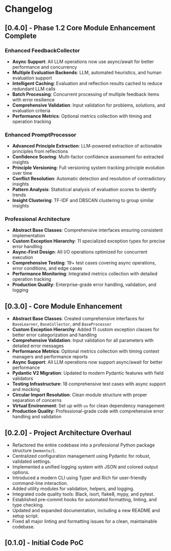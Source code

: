 # Changelog

## [0.4.0] - Phase 1.2 Core Module Enhancement Complete

### Enhanced FeedbackCollector
- **Async Support**: All LLM operations now use async/await for better performance and concurrency
- **Multiple Evaluation Backends**: LLM, automated heuristics, and human evaluation support
- **Intelligent Caching**: Evaluation and reflection results cached to reduce redundant LLM calls
- **Batch Processing**: Concurrent processing of multiple feedback items with error resilience
- **Comprehensive Validation**: Input validation for problems, solutions, and evaluation criteria
- **Performance Metrics**: Optional metrics collection with timing and operation tracking

### Enhanced PromptProcessor  
- **Advanced Principle Extraction**: LLM-powered extraction of actionable principles from reflections
- **Confidence Scoring**: Multi-factor confidence assessment for extracted insights
- **Principle Versioning**: Full versioning system tracking principle evolution over time
- **Conflict Resolution**: Automatic detection and resolution of contradictory insights
- **Pattern Analysis**: Statistical analysis of evaluation scores to identify trends
- **Insight Clustering**: TF-IDF and DBSCAN clustering to group similar insights

### Professional Architecture
- **Abstract Base Classes**: Comprehensive interfaces ensuring consistent implementation
- **Custom Exception Hierarchy**: 11 specialized exception types for precise error handling
- **Async-First Design**: All I/O operations optimized for concurrent execution
- **Comprehensive Testing**: 19+ test cases covering async operations, error conditions, and edge cases
- **Performance Monitoring**: Integrated metrics collection with detailed operation tracking
- **Production Quality**: Enterprise-grade error handling, validation, and logging

## [0.3.0] - Core Module Enhancement

- **Abstract Base Classes**: Created comprehensive interfaces for `BaseLearner`, `BaseCollector`, and `BaseProcessor`
- **Custom Exception Hierarchy**: Added 11 custom exception classes for better error categorization and handling
- **Comprehensive Validation**: Input validation for all parameters with detailed error messages
- **Performance Metrics**: Optional metrics collection with timing context managers and performance reports
- **Async Support**: All LLM operations now support async/await for better performance
- **Pydantic V2 Migration**: Updated to modern Pydantic features with field validators
- **Testing Infrastructure**: 18 comprehensive test cases with async support and mocking
- **Circular Import Resolution**: Clean module structure with proper separation of concerns
- **Virtual Environment**: Set up with `uv` for clean dependency management
- **Production Quality**: Professional-grade code with comprehensive error handling and validation

## [0.2.0] - Project Architecture Overhaul

- Refactored the entire codebase into a professional Python package structure (`memento/`).
- Centralized configuration management using Pydantic for robust, validated settings.
- Implemented a unified logging system with JSON and colored output options.
- Introduced a modern CLI using Typer and Rich for user-friendly command-line interaction.
- Added utility modules for validation, helpers, and logging.
- Integrated code quality tools: Black, isort, flake8, mypy, and pytest.
- Established pre-commit hooks for automated formatting, linting, and type checking.
- Updated and expanded documentation, including a new README and setup script.
- Fixed all major linting and formatting issues for a clean, maintainable codebase.

## [0.1.0] - Initial Code PoC
